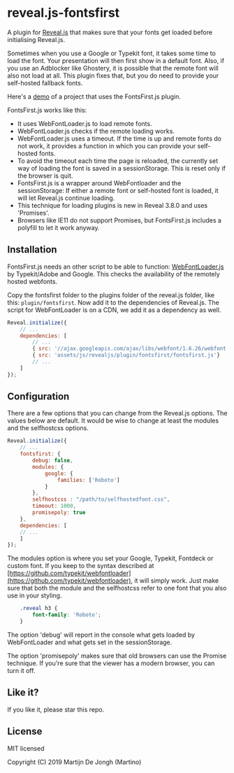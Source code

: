 # reveal.js-fontsfirst
A plugin for [Reveal.js](https://revealjs.com) that makes sure that your fonts get loaded before initialising Reveal.js.

Sometimes when you use a Google or Typekit font, it takes some time to load the font. Your presentation will then first show in a default font. Also, if you use an Adblocker like Ghostery, it is possible that the remote font will also not load at all. This plugin fixes that, but you do need to provide your self-hosted fallback fonts.

Here's a [demo](https://martinomagnifico.github.io/reveal.js-fontsfirst/demo.html) of a project that uses the FontsFirst.js plugin.


FontsFirst.js works like this:

* It uses WebFontLoader.js to load remote fonts.
* WebFontLoader.js checks if the remote loading works.
* WebFontLoader.js uses a timeout. If the time is up and remote fonts do not work, it provides a function in which you can provide your self-hosted fonts.
* To avoid the timeout each time the page is reloaded, the currently set way of loading the font is saved in a sessionStorage. This is reset only if the browser is quit.
* FontsFirst.js is a wrapper around WebFontloader and the sessionStorage: If either a remote font or self-hosted font is loaded, it will let Reveal.js continue loading. 
* This technique for loading plugins is new in Reveal 3.8.0 and uses 'Promises'.
* Browsers like IE11 do not support Promises, but FontsFirst.js includes a polyfill to let it work anyway.




## Installation

FontsFirst.js needs an other script to be able to function: [WebFontLoader.js](https://github.com/typekit/webfontloader) by Typekit/Adobe and Google. This checks the availability of the remotely hosted webfonts.

Copy the fontsfirst folder to the plugins folder of the reveal.js folder, like this: `plugin/fontsfirst`. Now add it to the dependencies of Reveal.js. The script for WebFontLoader is on a CDN, we add it as a dependency as well.


```javascript
Reveal.initialize({
	// ...
	dependencies: [
		// ... 
		{ src: '//ajax.googleapis.com/ajax/libs/webfont/1.6.26/webfont.js'},
		{ src: 'assets/js/revealjs/plugin/fontsfirst/fontsfirst.js'}
		// ... 
	]
});
```



## Configuration

There are a few options that you can change from the Reveal.js options. The values below are default. It would be wise to change at least the modules and the selfhostcss options. 

```javascript
Reveal.initialize({
	// ...
	fontsfirst: {
		debug: false,
		modules: {
			google: {
				families: ['Roboto']
			}
		},
		selfhostcss : "/path/to/selfhostedfont.css",
		timeout: 1000,
		promisepoly: true
	},
	dependencies: [
	// ... 
	]
});
```
The modules option is where you set your Google, Typekit, Fontdeck or custom font. If you keep to the syntax described at [https://github.com/typekit/webfontloader](https://github.com/typekit/webfontloader), it will simply work. Just make sure that both the module and the selfhostcss refer to one font that you also use in your styling.

```css
	.reveal h3 {
		font-family: 'Roboto';
	}
```



The option 'debug' will report in the console what gets loaded by WebFontLoader and what gets set in the sessionStorage.  

The option 'promisepoly' makes sure that old browsers can use the Promise technique. If you're sure that the viewer has a modern browser, you can turn it off.  



## Like it?

If you like it, please star this repo.




## License
MIT licensed

Copyright (C) 2019 Martijn De Jongh (Martino)
